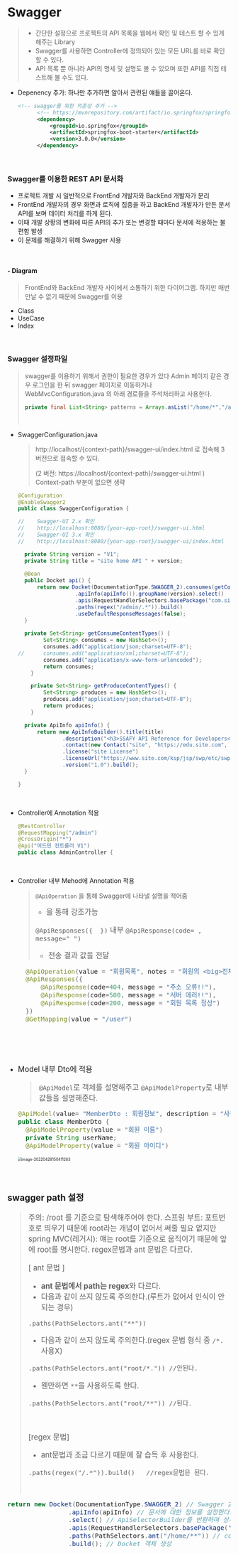 # Swagger

> * 간단한 설정으로 프로젝트의 API 목록을 웹에서 확인 및 테스트 할 수 있게 해주는 Library
> * Swagger를 사용하면 Controller에 정의되어 있는 모든 URL를 바로 확인할 수 있다.
> * API 목록 뿐 아니라 API의 명세 및 설명도 볼 수 있으며 또한 API를 직접 테스트해 볼 수도 있다.

* Depenency 추가: 하나만 추가하면 알아서 관련된 얘들을 끌어온다.

  ```xml
  <!-- swagger를 위한 의존성 추가 -->
  		<!-- https://mvnrepository.com/artifact/io.springfox/springfox-boot-starter -->
  		<dependency>
  			<groupId>io.springfox</groupId>
  			<artifactId>springfox-boot-starter</artifactId>
  			<version>3.0.0</version>
  		</dependency>
  ```

​                   



### Swagger를 이용한 REST API 문서화

* 프로젝트 개발 시 일반적으로 FrontEnd 개발자와 BackEnd 개발자가 분리
* FrontEnd 개발자의 경우 화면과 로직에 집중을 하고 BackEnd 개발자가 만든 문서 API를 보며 데이터 처리를 하게 된다.
* 이때 개발 상황의 변화에 따른 API의 추가 또는 변경할 때마다 문서에 적용하는 불편함 발생
* 이 문제를 해결하기 위해 Swagger 사용

​                



#### - Diagram

> FrontEnd와 BackEnd 개발자 사이에서 소통하기 위한 다이어그램.
> 하지만 매번 만날 수 없기 때문에 Swagger를 이용

* Class
* UseCase
* Index

​            

### Swagger 설정파일

> swagger를 이용하기 위해서 권한이 필요한 경우가 있다
> Admin 페이지 같은 경우 로그인을 한 뒤 swagger 페이지로 이동하거나
> WebMvcConfiguration.java 의 아래 경로들을 주석처리하고 사용한다.
>
> ```java
> private final List<String> patterns = Arrays.asList("/home/*","/admin/*", "/user/list" );
> ```
>
> ​            

* SwaggerConfiguration.java

  > http://localhost/{context-path}/swagger-ui/index.html 로 접속해 3 버전으로 접속할 수 있다.
  >
  > (2 버전: https://localhost/{context-path}/swagger-ui.html )
  > Context-path 부분이 없으면 생략

  ```java
  @Configuration
  @EnableSwagger2
  public class SwaggerConfiguration {
  
  //	Swagger-UI 2.x 확인
  //	http://localhost:8080/{your-app-root}/swagger-ui.html
  //	Swagger-UI 3.x 확인
  //	http://localhost:8080/{your-app-root}/swagger-ui/index.html
  
  	private String version = "V1";
  	private String title = "site home API " + version;
  	
  	@Bean
  	public Docket api() {
  		return new Docket(DocumentationType.SWAGGER_2).consumes(getConsumeContentTypes()).produces(getProduceContentTypes())
  					.apiInfo(apiInfo()).groupName(version).select()
  					.apis(RequestHandlerSelectors.basePackage("com.site.home.controller"))
  					.paths(regex("/admin/.*")).build()
  					.useDefaultResponseMessages(false);
  	}
  	
  	private Set<String> getConsumeContentTypes() {
          Set<String> consumes = new HashSet<>();
          consumes.add("application/json;charset=UTF-8");
  //      consumes.add("application/xml;charset=UTF-8");
          consumes.add("application/x-www-form-urlencoded");
          return consumes;
      }
  
      private Set<String> getProduceContentTypes() {
          Set<String> produces = new HashSet<>();
          produces.add("application/json;charset=UTF-8");
          return produces;
      }
  
  	private ApiInfo apiInfo() {
  		return new ApiInfoBuilder().title(title)
  				.description("<h3>SSAFY API Reference for Developers</h3>Swagger를 이용한 home API<br><img src=\"/img/ssafy_logo.png\" width=\"150\">") 
  				.contact(new Contact("site", "https://edu.site.com", "site@ssafy.com"))
  				.license("site License")
  				.licenseUrl("https://www.site.com/ksp/jsp/swp/etc/swpPrivacy.jsp")
  				.version("1.0").build();
  	}
  
  }
  ```

  ​         

* Controller에 Annotation 적용

  ```java
  @RestController
  @RequestMapping("/admin")
  @CrossOrigin("*")
  @Api("어드민 컨트롤러 V1")
  public class AdminController {
  ```

  ​             

  

* Controller 내부 Mehod에 Annotation 적용

  > `@ApiOperation` 을 통해 Swagger에 나타낼 설명을 적어줌
  >
  > * <big>을 통해 강조가능
  >
  > `@ApiResponses({  })` 내부 `@ApiResponse(code= , message=" ")`
  >
  > * 전송 결과 값을 전달

  ```java
  	@ApiOperation(value = "회원목록", notes = "회원의 <big>전체 <big>목록을 리턴.")
  	@ApiResponses({
  		@ApiResponse(code=404, message = "주소 오류!!"),
  		@ApiResponse(code=500, message = "서버 에러!!"),
  		@ApiResponse(code=200, message = "회원 목록 정상")
  	})
  	@GetMapping(value = "/user")
  ```

  ​                 

  ​            

* Model 내부 Dto에 적용

  > `@ApiModel`로 객체를 설명해주고 `@ApiModelProperty`로 내부 값들을 설명해준다.

  ```java
  @ApiModel(value= "MemberDto : 회원정보", description = "사원의 상제 정보를 나타낸다")
  public class MemberDto {
  	@ApiModelProperty(value = "회원 이름")
  	private String userName;
  	@ApiModelProperty(value = "회원 아이디")
  ```

  <img src="boot_swagger.assets/image-20220428150411263.png" alt="image-20220428150411263" style="zoom:50%;" />

​           

### swagger path 설정

> 주의: /root 를 기준으로 탐색해주어야 한다.
> 스프링 부트: 포트번호로 띄우기 때문에 root라는 개념이 없어서 써줄 필요 없지만
> spring MVC(레거시): 얘는 root를 기준으로 움직이기 때문에 앞에 root를 명시한다.
> regex문법과 ant 문법은 다르다.
>
> [ ant 문법 ]
>
> * **ant 문법에서 path는 regex**와 다르다. 
> * 다음과 같이 쓰지 않도록 주의한다.(루트가 없어서 인식이 안되는 경우)
>
> ```
> .paths(PathSelectors.ant("**"))
> ```
>
> * 다음과 같이 쓰지 않도록 주의한다.(regex 문법 형식 중 `/*.` 사용X)
>
> ```
> .paths(PathSelectors.ant("root/*.")) //안된다.
> ```
>
> * 웬만하면 `**`을 사용하도록 한다.
>
> ```
> .paths(PathSelectors.ant("root/**")) //된다.
> ```
>
> ​              
>
> [regex 문법]
>
> * ant문법과 조금 다르기 때문에 잘 습득 후 사용한다.
>
> ```
> .paths(regex("/.*")).build()   //regex문법은 된다.
> ```
>
> ​                

```java
return new Docket(DocumentationType.SWAGGER_2) // Swagger 2.0 기반의 문서 작성
				.apiInfo(apiInfo) // 문서에 대한 정보를 설정한다.
				.select() // ApiSelectorBuilder를 반환하며 상세한 설정 처리
				.apis(RequestHandlerSelectors.basePackage("com.site.home.controller"))// 대상으로하는 api 설정
				.paths(PathSelectors.ant("/home/**")) // controller에서 swagger를 지정할 대상 path 설정
				.build(); // Docket 객체 생성
```

